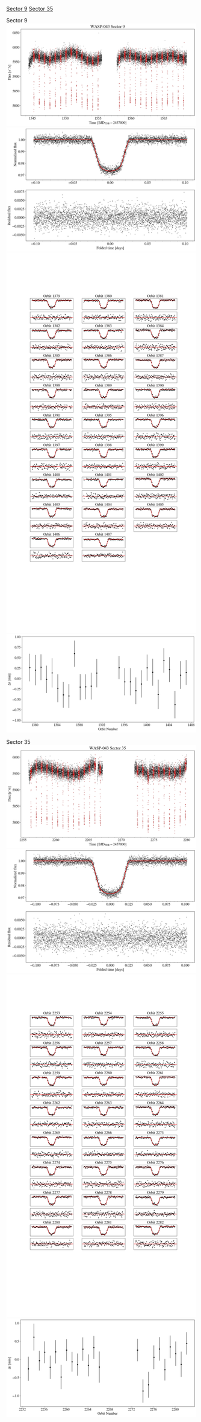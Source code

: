 [Sector 9](#sector9)
[Sector 35](#sector35)

<a name = "sector9"></a>
Sector 9
![alt text](/tt/WASP-043_Sector_9/WASP-043_Sector_9_a_TimeSeries.png)
![alt text](/tt/WASP-043_Sector_9/WASP-043_Sector_9_b_FoldedLightCurve.png)
![alt text](/tt/WASP-043_Sector_9/WASP-043_Sector_9_b_IndividualTransitsWithFit.png)
![alt text](/tt/WASP-043_Sector_9/WASP-043_Sector_9_c_TimingResiduals.png)

<a name = "sector35"></a>
Sector 35
![alt text](/tt/WASP-043_Sector_35/WASP-043_Sector_35_a_TimeSeries.png)
![alt text](/tt/WASP-043_Sector_35/WASP-043_Sector_35_b_FoldedLightCurve.png)
![alt text](/tt/WASP-043_Sector_35/WASP-043_Sector_35_b_IndividualTransitsWithFit.png)
![alt text](/tt/WASP-043_Sector_35/WASP-043_Sector_35_c_TimingResiduals.png)

